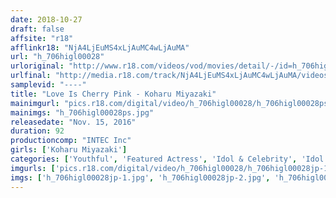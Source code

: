 ```yaml
---
date: 2018-10-27
draft: false
affsite: "r18"
afflinkr18: "NjA4LjEuMS4xLjAuMC4wLjAuMA"
url: "h_706higl00028"
urloriginal: "http://www.r18.com/videos/vod/movies/detail/-/id=h_706higl00028"
urlfinal: "http://media.r18.com/track/NjA4LjEuMS4xLjAuMC4wLjAuMA/videos/vod/movies/detail/-/id=h_706higl00028"
samplevid: "----"
title: "Love Is Cherry Pink - Koharu Miyazaki"
mainimgurl: "pics.r18.com/digital/video/h_706higl00028/h_706higl00028ps.jpg"
mainimgs: "h_706higl00028ps.jpg"
releasedate: "Nov. 15, 2016"
duration: 92
productioncomp: "INTEC Inc"
girls: ['Koharu Miyazaki']
categories: ['Youthful', 'Featured Actress', 'Idol & Celebrity', 'Idol Video']
imgurls: ['pics.r18.com/digital/video/h_706higl00028/h_706higl00028jp-1.jpg', 'pics.r18.com/digital/video/h_706higl00028/h_706higl00028jp-2.jpg', 'pics.r18.com/digital/video/h_706higl00028/h_706higl00028jp-3.jpg', 'pics.r18.com/digital/video/h_706higl00028/h_706higl00028jp-4.jpg', 'pics.r18.com/digital/video/h_706higl00028/h_706higl00028jp-5.jpg', 'pics.r18.com/digital/video/h_706higl00028/h_706higl00028jp-6.jpg', 'pics.r18.com/digital/video/h_706higl00028/h_706higl00028jp-7.jpg', 'pics.r18.com/digital/video/h_706higl00028/h_706higl00028jp-8.jpg', 'pics.r18.com/digital/video/h_706higl00028/h_706higl00028jp-9.jpg', 'pics.r18.com/digital/video/h_706higl00028/h_706higl00028jp-10.jpg', 'pics.r18.com/digital/video/h_706higl00028/h_706higl00028jp-11.jpg', 'pics.r18.com/digital/video/h_706higl00028/h_706higl00028jp-12.jpg', 'pics.r18.com/digital/video/h_706higl00028/h_706higl00028jp-13.jpg', 'pics.r18.com/digital/video/h_706higl00028/h_706higl00028jp-14.jpg', 'pics.r18.com/digital/video/h_706higl00028/h_706higl00028jp-15.jpg', 'pics.r18.com/digital/video/h_706higl00028/h_706higl00028jp-16.jpg', 'pics.r18.com/digital/video/h_706higl00028/h_706higl00028jp-17.jpg', 'pics.r18.com/digital/video/h_706higl00028/h_706higl00028jp-18.jpg', 'pics.r18.com/digital/video/h_706higl00028/h_706higl00028jp-19.jpg', 'pics.r18.com/digital/video/h_706higl00028/h_706higl00028jp-20.jpg']
imgs: ['h_706higl00028jp-1.jpg', 'h_706higl00028jp-2.jpg', 'h_706higl00028jp-3.jpg', 'h_706higl00028jp-4.jpg', 'h_706higl00028jp-5.jpg', 'h_706higl00028jp-6.jpg', 'h_706higl00028jp-7.jpg', 'h_706higl00028jp-8.jpg', 'h_706higl00028jp-9.jpg', 'h_706higl00028jp-10.jpg', 'h_706higl00028jp-11.jpg', 'h_706higl00028jp-12.jpg', 'h_706higl00028jp-13.jpg', 'h_706higl00028jp-14.jpg', 'h_706higl00028jp-15.jpg', 'h_706higl00028jp-16.jpg', 'h_706higl00028jp-17.jpg', 'h_706higl00028jp-18.jpg', 'h_706higl00028jp-19.jpg', 'h_706higl00028jp-20.jpg']
---
```

